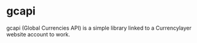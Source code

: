 # gcapi
gcapi (Global Currencies API) is a simple library linked to a Currencylayer website account to work.
